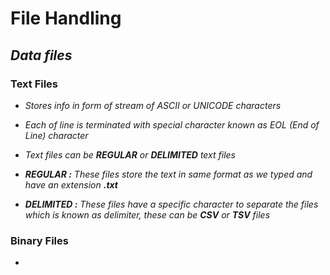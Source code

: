 # File Handling

## *Data files* 

### Text Files

* *Stores info in form of stream of ASCII or UNICODE characters*

* *Each of line is terminated with special character known as EOL (End of Line) character*

* *Text files can be **REGULAR** or **DELIMITED** text files*

* ***REGULAR :** These files store the text in same format as we typed and have an extension **.txt***

* ***DELIMITED :** These files have a specific character to separate the files which is known as delimiter, these can be **CSV** or **TSV** files*

### Binary Files

*
